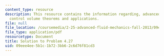 ```yaml
---
content_type: resource
description: This resource contains the information regarding, advanced fluid mechanics,
  control volume theorems and applications.
file: null
file_location: /coursemedia/2-25-advanced-fluid-mechanics-fall-2013/09eee4ee5b1c1b723bb62c6d76f81cd3_MIT2_25F13_Shapi4.27_Solut.pdf
file_type: application/pdf
resourcetype: Document
title: Solution to Problem 4.27
uid: 09eee4ee-5b1c-1b72-3bb6-2c6d76f81cd3
---
```

